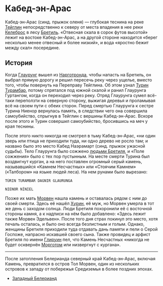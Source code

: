 # Кабед-эн-Арас

Кабед-эн-Арас (синд. прыжок оленя) — глубокая теснина на реке
[Тейглин](Тейглин.md) непосредственно к северу от места впадения в нее реки
[Келеброс](Келеброс.md) в лесу [Бретиль](Бретиль.md). «Отвесная скала в сорок
футов высотой» лежит на востоке Кабед-эн-Арас, а на другой стороне находится
«берег несколько менее отвесный и более низкий», и вода «яростно бежит между
скал» посередине.

## История

Когда [Глаурунг](Личности/Глаурунг.md) вышел из [Нарготронда](Нарготронд.md),
чтобы напасть на Бретиль, он выбрал прямую дорогу и решил пересечь реку через
ущелье, вместо того, чтобы повернуть на Переправу Тейглина. Об этом узнал
[Турин Турамбар](Личности/Турин.md), потому спрятался под южной скалой и ранил
Глаурунга Гуртангом, когда он переходил через реку. Отряд Глаурунга сумел
всё-таки переползти на северную сторону, выжигая деревья и проламывая всё на
своем пути с обеих сторон. Перед смертью Глаурунга к сестре Турина Ниенор
вернулась память, в следствии чего она совершила самоубийство, спрыгнув в
Тейглин с вершины Кабед-эн-Арас. Вскоре после этого и Турин совершил
самоубийство, бросившись на меч у края теснины.

После этого никто никогда не смотрел в тьму Кабед-эн-Арас, «ни один зверь или
птица не приходили туда, ни одно дерево не росло там; и названо было это место
Кабед Наэрамарт (синд. прыжок ужасной судьбы). Тело Глаурунга было сожжено
[людьми Бретиля](Народы/халетлинги.md), и «Поле сожжения» было с тех пор
пустынным. На месте смерти Турина был воздвигнут курган, а на него поставлен
огромный серый камень, называвшийся «Камнем Несчастных» или «Стоячим Камнем»
(«Талбором» на языке людей леса). На нем рунами было вырезано:

    TÚRIN TURAMBAR DAGNIR GLAURUNGA

    NIENOR NÍNIEL

Позже их мать [Морвен](Личности/Морвен.md) нашла камень и оставалась рядом с
ним до своей смерти. Здесь её нашёл [Хурин](Личности/Хурин.md), её муж, но
Морвен умерла в тот же день с заходом солнца. Люди Бретиля похоронили её с
восточной стороны камня, а к надписи на нём было добавлено: «Здесь лежит также
Морвен Эдельвен». После того дня страх покинул это место, хотя печаль осталась,
и было оно всегда безлистным и голым. Однако, женщины Бретиля приходили туда
отдавать дань памяти и пели о Серой Госпоже, напрасно искавшей своего сына.
Также провидец и арфист Бретиля по имени [Глируин](Личности/Глируйн.md) пел,
что Камень Несчастных «никогда не будет осквернён
[Морготом](Личности/Моргот.md) или низвергнут с кургана».

----

После затопления Белерианда северный край Кабед-эн-Арас, включая Камень,
превратился в остров Тол Морвен, один из нескольких островов к западу от
побережья Средиземья в более поздних эпохах.


*   [Западный Белерианд](Западный%20Белерианд.md)
